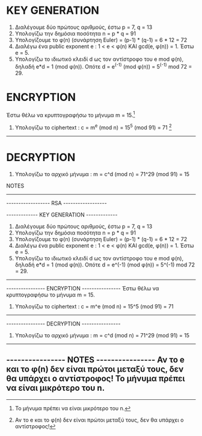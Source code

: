 # KEY GENERATION 
1. Διαλέγουμε δύο πρώτους αριθμούς, έστω p = 7, q = 13
2. Υπολογίζω την δημόσια ποσότητα n = p * q = 91
3. Υπολογίζουμε το φ(n) (συνάρτηση Euler) = (p-1) * (q-1) = 6 * 12 = 72
4. Διαλέγω ένα public exponent e : 1 < e < φ(n) ΚΑΙ gcd(e, φ(n)) = 1.  Έστω e = 5.
5. Υπολογίζω το ιδιωτικό κλειδί d ως τον αντίστροφο του e mod φ(n), δηλαδή e*d = 1 (mod φ(n)).
Οπότε d = e<sup>(-1)</sup> (mod φ(n)) = 5<sup>(-1)</sup> mod 72 = 29.

# ENCRYPTION 
Έστω θέλω να κρυπτογραφήσω το μήνυμα m = 15.[^2]

1. Υπολογίζω το ciphertext : c = m<sup>e</sup> (mod n) = 15<sup>5</sup> (mod 91) = 71 [^1]
--------------------------------------------

# DECRYPTION 
1. Υπολογίζω το αρχικό μήνυμα : m = c^d (mod n) = 71^29 (mod 91) = 15

NOTES
[^1]: Αν το e και το φ(n) δεν είναι πρώτοι μεταξύ τους, δεν θα υπάρχει ο αντίστροφος!
[^2]: Το μήνυμα πρέπει να είναι μικρότερο του n.



----------

------------------ RSA ------------------


------------- KEY GENERATION -------------
1. Διαλέγουμε δύο πρώτους αριθμούς, έστω p = 7, q = 13
2. Υπολογίζω την δημόσια ποσότητα n = p * q = 91
3. Υπολογίζουμε το φ(n) (συνάρτηση Euler) = (p-1) * (q-1) = 6 * 12 = 72
4. Διαλέγω ένα public exponent e : 1 < e < φ(n) ΚΑΙ gcd(e, φ(n)) = 1.  Έστω e = 5.
5. Υπολογίζω το ιδιωτικό κλειδί d ως τον αντίστροφο του e mod φ(n), δηλαδή e*d = 1 (mod φ(n)).
Οπότε d = e^(-1) (mod φ(n)) = 5^(-1) mod 72 = 29.
--------------------------------------------

---------------- ENCRYPTION ----------------
Έστω θέλω να κρυπτογραφήσω το μήνυμα m = 15.

1. Υπολογίζω το ciphertext : c = m^e (mod n) = 15^5 (mod 91) = 71
--------------------------------------------

---------------- DECRYPTION ----------------
1. Υπολογίζω το αρχικό μήνυμα : m = c^d (mod n) = 71^29 (mod 91) = 15
--------------------------------------------





---------------- NOTES ----------------
Αν το e και το φ(n) δεν είναι πρώτοι μεταξύ τους, δεν θα υπάρχει ο αντίστροφος!
Το μήνυμα πρέπει να είναι μικρότερο του n.
---------------------------------------


